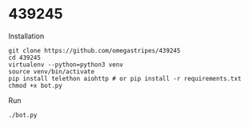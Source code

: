 # 439245

Installation

    git clone https://github.com/omegastripes/439245
    cd 439245
    virtualenv --python=python3 venv
    source venv/bin/activate
    pip install telethon aiohttp # or pip install -r requirements.txt
    chmod +x bot.py

Run

    ./bot.py

